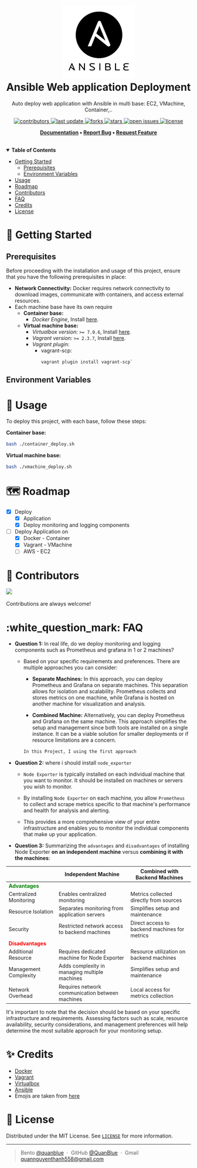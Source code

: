 <h1 align="center">
  <img src="./assets/ansible.png" alt="icon" width="200"></img>
  <br>
  <b>Ansible Web application Deployment</b>
</h1>

<p align="center">Auto deploy web application with Ansible in multi base: EC2, VMachine, Container,..</p>

<!-- Badges -->
<p align="center">
  <a href="https://github.com/QuanBlue/ansible-web-app-deployment/graphs/contributors">
    <img src="https://img.shields.io/github/contributors/QuanBlue/ansible-web-app-deployment" alt="contributors" />
  </a>
  <a href="">
    <img src="https://img.shields.io/github/last-commit/QuanBlue/ansible-web-app-deployment" alt="last update" />
  </a>
  <a href="https://github.com/QuanBlue/ansible-web-app-deployment/network/members">
    <img src="https://img.shields.io/github/forks/QuanBlue/ansible-web-app-deployment" alt="forks" />
  </a>
  <a href="https://github.com/QuanBlue/ansible-web-app-deployment/stargazers">
    <img src="https://img.shields.io/github/stars/QuanBlue/ansible-web-app-deployment" alt="stars" />
  </a>
  <a href="https://github.com/QuanBlue/ansible-web-app-deployment/issues/">
    <img src="https://img.shields.io/github/issues/QuanBlue/ansible-web-app-deployment" alt="open issues" />
  </a>
  <a href="https://github.com/QuanBlue/ansible-web-app-deployment/blob/main/LICENSE">
    <img src="https://img.shields.io/github/license/QuanBlue/ansible-web-app-deployment.svg" alt="license" />
  </a>
</p>

<p align="center">
  <b>
    <a href="https://github.com/QuanBlue/ansible-web-app-deployment">Documentation</a> •
    <a href="https://github.com/QuanBlue/ansible-web-app-deployment/issues/">Report Bug</a> •
    <a href="https://github.com/QuanBlue/ansible-web-app-deployment/issues/">Request Feature</a>
  </b>
</p>
<br/>
<details open>
<summary><b>Table of Contents</b></summary>

- [Getting Started](#toolbox-getting-started)
  - [Prerequisites](#prerequisites)
  - [Environment Variables](#environment-variables)
- [Usage](#rocket-usage)
- [Roadmap](#world_map-roadmap)
- [Contributors](#busts_in_silhouette-contributors)
- [FAQ](#white_question_mark-faq)
- [Credits](#sparkles-credits)
- [License](#scroll-license)
</details>

# :toolbox: Getting Started

## Prerequisites

Before proceeding with the installation and usage of this project, ensure that you have the following prerequisites in place:

- **Network Connectivity:** Docker requires network connectivity to download images, communicate with containers, and access external resources.
- Each machine base have its own require
  - **Container base:**
    - _Docker Engine_, Install [here](https://www.docker.com/get-started/).
  - **Virtual machine base:**
    - _Virtualbox version:_ `>= 7.0.6`, Install [here](https://www.virtualbox.org/wiki/Downloads).
    - _Vagrant version:_ `>= 2.3.7`, Install [here](https://www.vagrantup.com/downloads).
    - _Vagrant plugin:_
      - vagrant-scp:
        ```
        vagrant plugin install vagrant-scp`
        ```

## Environment Variables

# :rocket: Usage

To deploy this project, with each base, follow these steps:

**Container base:**

```sh
bash ./container_deploy.sh
```

**Virtual machine base:**

```sh
bash ./vmachine_deploy.sh
```

# :world_map: Roadmap

- [x] Deploy
  - [x] Application
  - [x] Deploy monitoring and logging components
- [ ] Deploy Application on
  - [x] Docker - Container
  - [x] Vagrant - VMachine
  - [ ] AWS - EC2

# :busts_in_silhouette: Contributors

<a href="https://github.com/QuanBlue/Linux-Bootstrap/graphs/contributors">
  <img src="https://contrib.rocks/image?repo=QuanBlue/Linux-Bootstrap" />
</a>

Contributions are always welcome!

# :white_question_mark: FAQ

- **Question 1:** In real life, do we deploy monitoring and logging components such as Prometheus and grafana in 1 or 2 machines?

  - Based on your specific requirements and preferences. There are multiple approaches you can consider:

    - **Separate Machines:** In this approach, you can deploy Prometheus and Grafana on separate machines. This separation allows for isolation and scalability. Prometheus collects and stores metrics on one machine, while Grafana is hosted on another machine for visualization and analysis.

    - **Combined Machine:** Alternatively, you can deploy Prometheus and Grafana on the same machine. This approach simplifies the setup and management since both tools are installed on a single instance. It can be a viable solution for smaller deployments or if resource limitations are a concern.

    ```txt
    In this Project, I using the first approach
    ```

- **Question 2:** where i should install `node_exporter`

  - `Node Exporter` is typically installed on each individual machine that you want to monitor. It should be installed on machines or servers you wish to monitor.

  - By installing `Node Exporter` on each machine, you allow `Prometheus` to collect and scrape metrics specific to that machine's performance and health for analysis and alerting.

  - This provides a more comprehensive view of your entire infrastructure and enables you to monitor the individual components that make up your application.

- **Question 3:** Summarizing the `advantages` and `disadvantages` of installing Node Exporter **on an independent machine** versus **combining it with the machines**:

|                                                  | Independent Machine                             | Combined with Backend Machines                |
| ------------------------------------------------ | ----------------------------------------------- | --------------------------------------------- |
| <span style="color:green">**Advantages**</span>  |                                                 |                                               |
| Centralized Monitoring                           | Enables centralized monitoring                  | Metrics collected directly from sources       |
| Resource Isolation                               | Separates monitoring from application servers   | Simplifies setup and maintenance              |
| Security                                         | Restricted network access to backend machines   | Direct access to backend machines for metrics |
| <span style="color:red">**Disadvantages**</span> |                                                 |                                               |
| Additional Resource                              | Requires dedicated machine for Node Exporter    | Resource utilization on backend machines      |
| Management Complexity                            | Adds complexity in managing multiple machines   | Simplifies setup and maintenance              |
| Network Overhead                                 | Requires network communication between machines | Local access for metrics collection           |

It's important to note that the decision should be based on your specific infrastructure and requirements. Assessing factors such as scale, resource availability, security considerations, and management preferences will help determine the most suitable approach for your monitoring setup.

# :sparkles: Credits

- [Docker](https://www.docker.com/)
- [Vagrant](https://www.vagrantup.com/)
- [Virtualbox](https://www.virtualbox.org/)
- [Ansible](https://www.ansible.com/)
- Emojis are taken from [here](https://github.com/arvida/emoji-cheat-sheet.com)

# :scroll: License

Distributed under the MIT License. See <a href="../LICENSE">`LICENSE`</a> for more information.

---

> Bento [@quanblue](https://bento.me/quanblue) &nbsp;&middot;&nbsp;
> GitHub [@QuanBlue](https://github.com/QuanBlue) &nbsp;&middot;&nbsp; Gmail quannguyenthanh558@gmail.com
